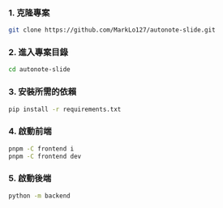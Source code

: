 ### 1. 克隆專案

```bash
git clone https://github.com/MarkLo127/autonote-slide.git
```

### 2. 進入專案目錄
```bash
cd autonote-slide
```
### 3. 安裝所需的依賴
```bash
pip install -r requirements.txt
```
### 4. 啟動前端
```bash
pnpm -C frontend i
pnpm -C frontend dev
```
### 5. 啟動後端
```bash
python -m backend
```
